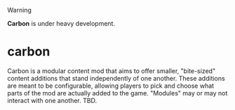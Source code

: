 > [!WARNING]
> **Carbon** is under heavy development.

# carbon

Carbon is a modular content mod that aims to offer smaller, "bite-sized" content additions that stand independently of one another. These additions are meant to be configurable, allowing players to pick and choose what parts of the mod are actually added to the game. "Modules" may or may not interact with one another. TBD.

